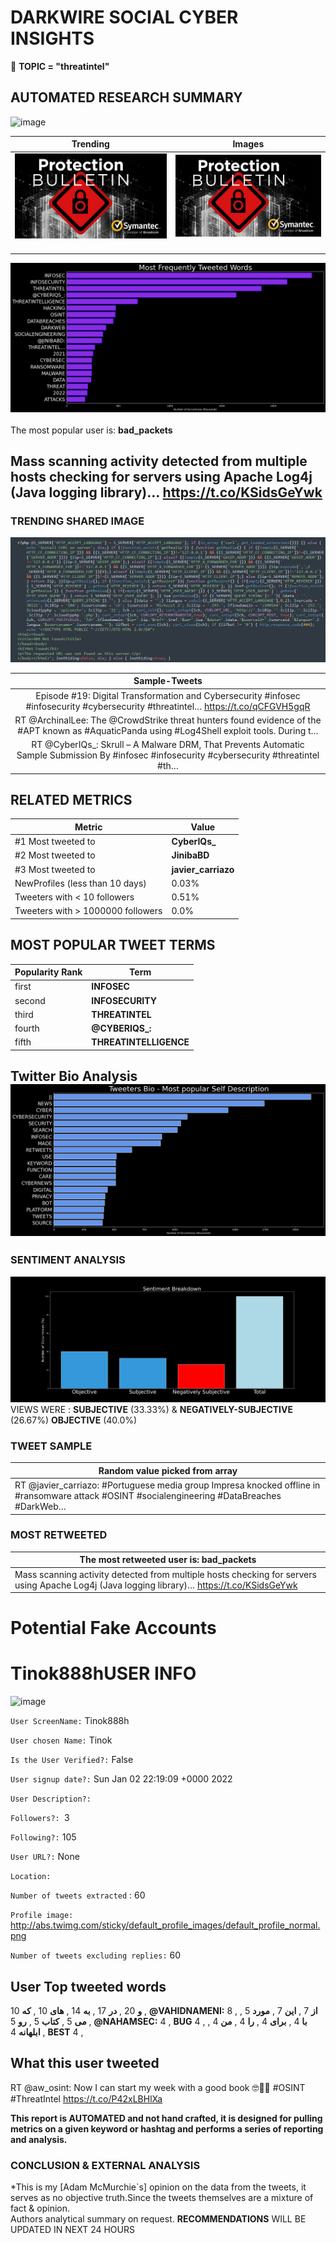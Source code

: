 # DARKWIRE SOCIAL CYBER INSIGHTS 
&#x1F34E; **TOPIC = "threatintel"**

## AUTOMATED RESEARCH SUMMARY
  ![image](darkLogo.png)   

|  Trending  |   Images | 
:-------------------------:|:-------------------------:
|  ![image](assets/threatintel/imageFile1.jpg)     <img width=200/> | ![image](assets/threatintel/imageFile2.jpg) <img width=200/> |   
 
 
![image](assets/threatintel/TWEETS.png)
<br></br>
The most popular user is: **bad_packets**  
 

## Mass scanning activity detected from multiple hosts checking for servers using Apache Log4j (Java logging library)… https://t.co/KSidsGeYwk 

  




### TRENDING SHARED IMAGE

![image](assets/threatintel/twitterPostedImage.png)



|                **Sample-Tweets**        |
| :-------------: |
| Episode #19: Digital Transformation and Cybersecurity #infosec #infosecurity #cybersecurity #threatintel… https://t.co/qCFGVH5gqR |
| RT @ArchinalLee: The @CrowdStrike threat hunters found evidence of the #APT known as #AquaticPanda using #Log4Shell exploit tools. During t… |
| RT @CyberIQs_: Skrull – A Malware DRM, That Prevents Automatic Sample Submission By  #infosec #infosecurity #cybersecurity #threatintel #th… |

## RELATED METRICS<br>
| Metric | Value |
| ------------- | ------------- |
| #1 Most tweeted to  | **CyberIQs_** |
| #2 Most tweeted to  | **JinibaBD** |
| #3 Most tweeted to  | **javier_carriazo** |
| NewProfiles (less than 10 days) | 0.03%  |
| Tweeters with < 10 followers  | 0.51%|
| Tweeters with > 1000000 followers  | 0.0%  |



## MOST POPULAR TWEET TERMS 


| Popularity Rank  | Term |
| ------------- | ------------- |
| first  | **INFOSEC**  |
| second  | **INFOSECURITY**  |
| third  | **THREATINTEL** |
| fourth  | **@CYBERIQS_:**  |
| fifth  | **THREATINTELLIGENCE**  |


## Twitter Bio Analysis![image](assets/threatintel/BIO.png)
### SENTIMENT ANALYSIS
![image](assets/threatintel/sentiment.png)
VIEWS WERE : **SUBJECTIVE**  (33.33%) & **NEGATIVELY-SUBJECTIVE** (26.67%) **OBJECTIVE** (40.0%)

### TWEET SAMPLE 
| Random value picked from array |
| ------------- |
|RT @javier_carriazo: #Portuguese media group Impresa knocked offline in #ransomware attack #OSINT #socialengineering #DataBreaches #DarkWeb… |

### MOST RETWEETED 

| The most retweeted user is: **bad_packets**  |
| ------------- |
| Mass scanning activity detected from multiple hosts checking for servers using Apache Log4j (Java logging library)… https://t.co/KSidsGeYwk |

# Potential Fake Accounts
 
# Tinok888hUSER INFO
![image](http://abs.twimg.com/sticky/default_profile_images/default_profile_normal.png)
 
`User ScreenName:` Tinok888h 
 
`User chosen Name:` Tinok 
 
`Is the User Verified?:` False 
 
`User signup date?:` Sun Jan 02 22:19:09 +0000 2022 
 
`User Description?:`  
 
`Followers?: `3 
 
`Following?:` 105 
 
`User URL?:` None 
 
`Location:`  
 
`Number of tweets extracted`  : 60 
 
`Profile image:` http://abs.twimg.com/sticky/default_profile_images/default_profile_normal.png 
 
`Number of tweets excluding replies:` 60 
 

 

 
## User Top tweeted words 
 
**و** 20 , **در** 17 , **به** 14 , **های** 10 , **که** 10 , **@VAHIDNAMENI:** 8 , **از** 7 , **این** 7 , **مورد** 5 , **می** 5 , **کتاب** 5 , **رو** 5 , **@NAHAMSEC:** 4 , **BUG** 4 , **با** 4 , **برای** 4 , **را** 4 , **من** 4 , **ابلهانه** 4 , **BEST** 4 , 
 
## What this user tweeted
 
RT @aw_osint: Now I can start my week with a good book 🤓📖😃
#OSINT #ThreatIntel https://t.co/P42xLBHlXa
 

<b> This report is AUTOMATED and not hand crafted, it is designed for pulling metrics on a given keyword or hashtag and performs a series of reporting and analysis.</b>  
### CONCLUSION & EXTERNAL ANALYSIS

*This is my [Adam McMurchie`s] opinion on the data from the tweets, it serves as no objective truth.Since the tweets themselves are a mixture of fact & opinion.<br>
Authors analytical summary on request.
**RECOMMENDATIONS** WILL BE UPDATED IN NEXT  24 HOURS <br>